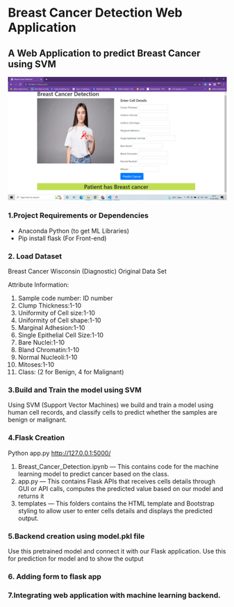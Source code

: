 # Breast Cancer Detection Web Application

## A Web Application to predict Breast Cancer using SVM  

![alt text](https://github.com/tonyjerald/breast-cancer-prediction-/blob/main/output.png)

### 1.Project Requirements or Dependencies
* Anaconda Python (to get ML Libraries)
* Pip install flask (For Front-end)

### 2. Load Dataset
Breast Cancer Wisconsin (Diagnostic) Original Data Set

Attribute Information:
1.	Sample code number: ID number
2.	Clump Thickness:1-10
3.	Uniformity of Cell size:1-10
4.	Uniformity of Cell shape:1-10
5.	Marginal Adhesion:1-10
6.	Single Epithelial Cell Size:1-10
7.	Bare Nuclei:1-10
8.	Bland Chromatin:1-10
9.	Normal Nucleoli:1-10
10.	Mitoses:1-10
11.	Class: (2 for Benign, 4 for Malignant)
### 3.Build and Train the model using SVM
Using SVM (Support Vector Machines) we build and train a model using human cell records, and classify cells to predict whether the samples are benign or malignant.
### 4.Flask Creation
Python app.py
http://127.0.0.1:5000/

1.	Breast_Cancer_Detection.ipynb — This contains code for the machine learning model to predict cancer based on the class.
2.	app.py — This contains Flask APIs that receives cells details through GUI or API calls, computes the predicted value based on our model and returns it
3.	templates — This folders contains the HTML template and Bootstrap styling to allow user to enter cells details and displays the predicted output.

### 5.Backend creation using model.pkl file

Use this pretrained model and connect it with our Flask application.
Use this for prediction for model and to show the output

### 6. Adding form to flask app
 
### 7.Integrating web application with machine learning backend.



